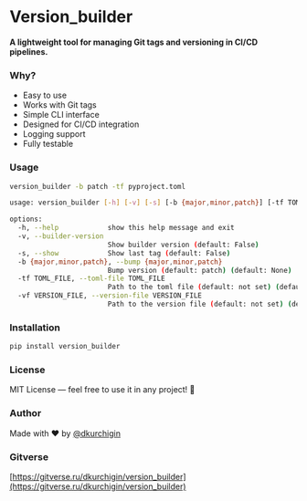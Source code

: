 # Version_builder

**A lightweight tool for managing Git tags and versioning in CI/CD pipelines.**


### Why?
-  Easy to use  
- Works with Git tags  
- Simple CLI interface  
- Designed for CI/CD integration  
- Logging support  
- Fully testable

### Usage

```bash
version_builder -b patch -tf pyproject.toml
```

```bash
usage: version_builder [-h] [-v] [-s] [-b {major,minor,patch}] [-tf TOML_FILE] [-vf VERSION_FILE]

options:
  -h, --help            show this help message and exit
  -v, --builder-version
                        Show builder version (default: False)
  -s, --show            Show last tag (default: False)
  -b {major,minor,patch}, --bump {major,minor,patch}
                        Bump version (default: patch) (default: None)
  -tf TOML_FILE, --toml-file TOML_FILE
                        Path to the toml file (default: not set) (default: None)
  -vf VERSION_FILE, --version-file VERSION_FILE
                        Path to the version file (default: not set) (default: None)

```

### Installation

```bash
pip install version_builder
```

### License

MIT License — feel free to use it in any project! 🎉

### Author

Made with ❤️ by [@dkurchigin](https://gitverse.ru/dkurchigin)


### Gitverse

[https://gitverse.ru/dkurchigin/version_builder](https://gitverse.ru/dkurchigin/version_builder)
